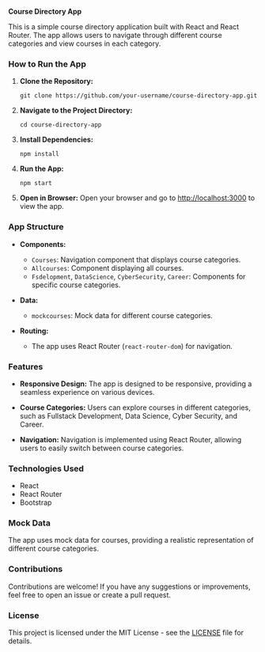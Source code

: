**Course Directory App**

This is a simple course directory application built with React and React Router. The app allows users to navigate through different course categories and view courses in each category.

### How to Run the App

1. **Clone the Repository:**
   ```
   git clone https://github.com/your-username/course-directory-app.git
   ```

2. **Navigate to the Project Directory:**
   ```
   cd course-directory-app
   ```

3. **Install Dependencies:**
   ```
   npm install
   ```

4. **Run the App:**
   ```
   npm start
   ```

5. **Open in Browser:**
   Open your browser and go to [http://localhost:3000](http://localhost:3000) to view the app.

### App Structure

- **Components:**
  - `Courses`: Navigation component that displays course categories.
  - `Allcourses`: Component displaying all courses.
  - `Fsdelopment`, `DataScience`, `CyberSecurity`, `Career`: Components for specific course categories.
  
- **Data:**
  - `mockcourses`: Mock data for different course categories.

- **Routing:**
  - The app uses React Router (`react-router-dom`) for navigation.
  
### Features

- **Responsive Design:**
  The app is designed to be responsive, providing a seamless experience on various devices.

- **Course Categories:**
  Users can explore courses in different categories, such as Fullstack Development, Data Science, Cyber Security, and Career.

- **Navigation:**
  Navigation is implemented using React Router, allowing users to easily switch between course categories.

### Technologies Used

- React
- React Router
- Bootstrap

### Mock Data

The app uses mock data for courses, providing a realistic representation of different course categories.

### Contributions

Contributions are welcome! If you have any suggestions or improvements, feel free to open an issue or create a pull request.

### License

This project is licensed under the MIT License - see the [LICENSE](LICENSE) file for details.